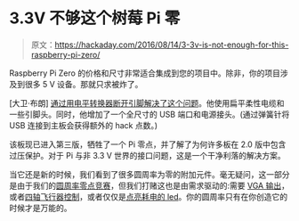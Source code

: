 # 3.3V 不够这个树莓 Pi 零

> 原文：<https://hackaday.com/2016/08/14/3-3v-is-not-enough-for-this-raspberry-pi-zero/>

Raspberry Pi Zero 的价格和尺寸非常适合集成到您的项目中。除非，你的项目涉及到很多 5 V 设备。那就只求被炸了。

[大卫·布朗] [通过用电平转换器断开引脚解决了这个问题](https://hackaday.io/project/11222-raspberry-pi-zero-breakout)。他使用扁平柔性电缆和一些引脚头。同时，他增加了一个全尺寸的 USB 端口和电源接头。(通过弹簧针将 USB 连接到主板会获得额外的 hack 点数。)

该板现已进入第三版，牺牲了一个 Pi 零点，并了解了为何许多板在 2.0 版中包含过压保护。对于 Pi 与非 3.3 V 世界的接口问题，这是一个干净利落的解决方案。

当它还是新的时候，我们看到了很多圆周率为零的附加元件。毫无疑问，这一部分是由于我们的[圆周率零点竞赛](https://hackaday.io/contest/9326-adafruit-pi-zero-contest)，但我们打赌这也是由需求驱动的:需要 [VGA 输出](http://hackaday.com/2016/02/21/5-vga-for-raspberry-pi/)，或者[四轴飞行器控制](http://hackaday.com/2016/02/16/a-quadcopter-controlled-by-a-pi-zero/)，或者仅仅是[点亮耗电的 led](http://hackaday.com/2016/02/14/controlling-rgb-leds-with-the-pi-zero/)。你的圆周率只有在你创造它的时候才是万能的。